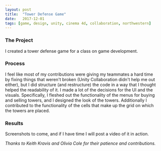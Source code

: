 ```yaml
---
layout: post
title:  "Tower Defense Game"
date:   2017-12-01
tags: [game, design, unity, cinema 4d, collaboration, northwestern]
---
```

### The Project
I created a tower defense game for a class on game development.

### Process
I feel like most of my contributions were giving my teammates a hard time by fixing things that weren't broken (Unity Collaboration didn't help me out either), but I did structure (and restructure) the code in a way that I thought helped the readability of it. I made a lot of the decisions for the UI and the visuals. Specifically, I fleshed out the functionality of the menus for buying and selling towers, and I designed the look of the towers. Additionally I contributed to the functionality of the cells that make up the grid on which the towers are placed.

### Results
Screenshots to come, and if I have time I will post a video of it in action.

*Thanks to Keith Kravis and Olivia Cole for their patience and contributions.*
